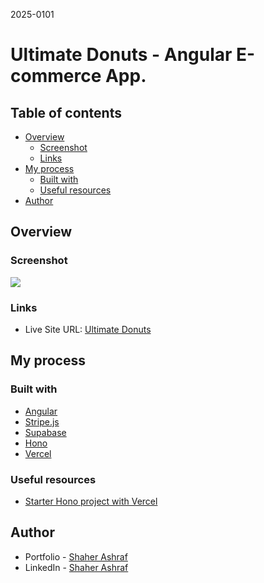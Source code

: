 2025-0101

# Ultimate Donuts - Angular E-commerce App.

## Table of contents

- [Overview](#overview)
  - [Screenshot](#screenshot)
  - [Links](#links)
- [My process](#my-process)
  - [Built with](#built-with)
  - [Useful resources](#useful-resources)
- [Author](#author)

## Overview

### Screenshot

![](./frontend/public/assets/Screenshot.png)

### Links

- Live Site URL: [Ultimate Donuts](https://ultimatedonuts.netlify.app)

## My process

### Built with

- [Angular](https://angular.io/)
- [Stripe.js](https://stripe.com/docs/js)
- [Supabase](https://supabase.io/)
- [Hono](https://hono.dev/)
- [Vercel](https://vercel.com/)

### Useful resources

- [Starter Hono project with Vercel](https://hono.dev/docs/getting-started/vercel)

## Author

- Portfolio - [Shaher Ashraf](https://thegoat7.netlify.app/)
- LinkedIn - [Shaher Ashraf](https://www.linkedin.com/in/shaher88223/)
